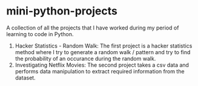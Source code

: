 # mini-python-projects
A collection of all the projects that I have worked during my period of learning to code in Python. 

1. Hacker Statistics - Random Walk:
   The first project is a hacker statistics method where I try to generate a random walk / pattern and try to find the probability of an occurance during the random walk.
2. Investigating Netflix Movies:
   The second project takes a csv data and performs data manipulation to extract required information from the dataset. 
